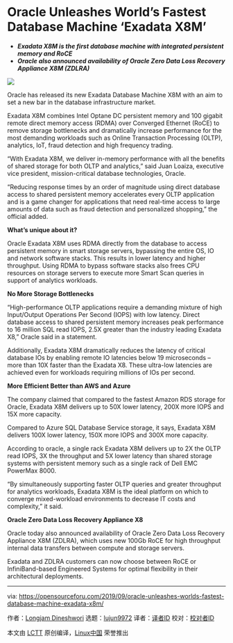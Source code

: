 [#]: collector: (lujun9972)
[#]: translator: ( )
[#]: reviewer: ( )
[#]: publisher: ( )
[#]: url: ( )
[#]: subject: (Oracle Unleashes World’s Fastest Database Machine ‘Exadata X8M’)
[#]: via: (https://opensourceforu.com/2019/09/oracle-unleashes-worlds-fastest-database-machine-exadata-x8m/)
[#]: author: (Longjam Dineshwori https://opensourceforu.com/author/dineshwori-longjam/)

Oracle Unleashes World’s Fastest Database Machine ‘Exadata X8M’
======

  * _**Exadata X8M is the first database machine with integrated persistent memory and RoCE**_
  * _**Oracle also announced availability of Oracle Zero Data Loss Recovery Appliance X8M (ZDLRA)**_



![][1]

Oracle has released its new Exadata Database Machine X8M with an aim to set a new bar in the database infrastructure market.

Exadata X8M combines Intel Optane DC persistent memory and 100 gigabit remote direct memory access (RDMA) over Converged Ethernet (RoCE) to remove storage bottlenecks and dramatically increase performance for the most demanding workloads such as Online Transaction Processing (OLTP), analytics, IoT, fraud detection and high frequency trading.

“With Exadata X8M, we deliver in-memory performance with all the benefits of shared storage for both OLTP and analytics,” said Juan Loaiza, executive vice president, mission-critical database technologies, Oracle.

“Reducing response times by an order of magnitude using direct database access to shared persistent memory accelerates every OLTP application and is a game changer for applications that need real-time access to large amounts of data such as fraud detection and personalized shopping,” the official added.

**What’s unique about it?**

Oracle Exadata X8M uses RDMA directly from the database to access persistent memory in smart storage servers, bypassing the entire OS, IO and network software stacks. This results in lower latency and higher throughput. Using RDMA to bypass software stacks also frees CPU resources on storage servers to execute more Smart Scan queries in support of analytics workloads.

**No More Storage Bottlenecks**

“High-performance OLTP applications require a demanding mixture of high Input/Output Operations Per Second (IOPS) with low latency. Direct database access to shared persistent memory increases peak performance to 16 million SQL read IOPS, 2.5X greater than the industry leading Exadata X8,” Oracle said in a statement.

Additionally, Exadata X8M dramatically reduces the latency of critical database IOs by enabling remote IO latencies below 19 microseconds – more than 10X faster than the Exadata X8. These ultra-low latencies are achieved even for workloads requiring millions of IOs per second.

**More Efficient Better than AWS and Azure**

The company claimed that compared to the fastest Amazon RDS storage for Oracle, Exadata X8M delivers up to 50X lower latency, 200X more IOPS and 15X more capacity.

Compared to Azure SQL Database Service storage, it says, Exadata X8M delivers 100X lower latency, 150X more IOPS and 300X more capacity.

According to oracle, a single rack Exadata X8M delivers up to 2X the OLTP read IOPS, 3X the throughput and 5X lower latency than shared storage systems with persistent memory such as a single rack of Dell EMC PowerMax 8000.

“By simultaneously supporting faster OLTP queries and greater throughput for analytics workloads, Exadata X8M is the ideal platform on which to converge mixed-workload environments to decrease IT costs and complexity,” it said.

**Oracle Zero Data Loss Recovery Appliance X8**

Oracle today also announced availability of Oracle Zero Data Loss Recovery Appliance X8M (ZDLRA), which uses new 100Gb RoCE for high throughput internal data transfers between compute and storage servers.

Exadata and ZDLRA customers can now choose between RoCE or InfiniBand-based Engineered Systems for optimal flexibility in their architectural deployments.

--------------------------------------------------------------------------------

via: https://opensourceforu.com/2019/09/oracle-unleashes-worlds-fastest-database-machine-exadata-x8m/

作者：[Longjam Dineshwori][a]
选题：[lujun9972][b]
译者：[译者ID](https://github.com/译者ID)
校对：[校对者ID](https://github.com/校对者ID)

本文由 [LCTT](https://github.com/LCTT/TranslateProject) 原创编译，[Linux中国](https://linux.cn/) 荣誉推出

[a]: https://opensourceforu.com/author/dineshwori-longjam/
[b]: https://github.com/lujun9972
[1]: https://i2.wp.com/opensourceforu.com/wp-content/uploads/2019/02/Oracle-Cloud.jpg?resize=350%2C212&ssl=1
